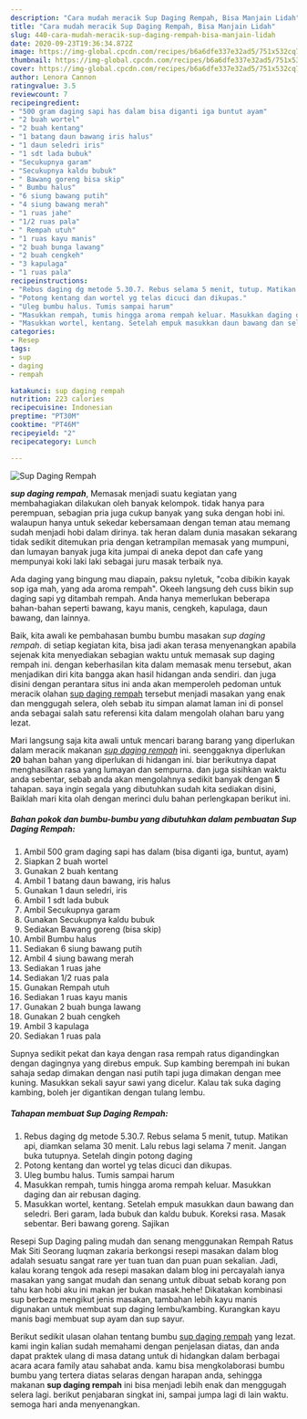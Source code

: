 ```yaml
---
description: "Cara mudah meracik Sup Daging Rempah, Bisa Manjain Lidah"
title: "Cara mudah meracik Sup Daging Rempah, Bisa Manjain Lidah"
slug: 440-cara-mudah-meracik-sup-daging-rempah-bisa-manjain-lidah
date: 2020-09-23T19:36:34.872Z
image: https://img-global.cpcdn.com/recipes/b6a6dfe337e32ad5/751x532cq70/sup-daging-rempah-foto-resep-utama.jpg
thumbnail: https://img-global.cpcdn.com/recipes/b6a6dfe337e32ad5/751x532cq70/sup-daging-rempah-foto-resep-utama.jpg
cover: https://img-global.cpcdn.com/recipes/b6a6dfe337e32ad5/751x532cq70/sup-daging-rempah-foto-resep-utama.jpg
author: Lenora Cannon
ratingvalue: 3.5
reviewcount: 7
recipeingredient:
- "500 gram daging sapi has dalam bisa diganti iga buntut ayam"
- "2 buah wortel"
- "2 buah kentang"
- "1 batang daun bawang iris halus"
- "1 daun seledri iris"
- "1 sdt lada bubuk"
- "Secukupnya garam"
- "Secukupnya kaldu bubuk"
- " Bawang goreng bisa skip"
- " Bumbu halus"
- "6 siung bawang putih"
- "4 siung bawang merah"
- "1 ruas jahe"
- "1/2 ruas pala"
- " Rempah utuh"
- "1 ruas kayu manis"
- "2 buah bunga lawang"
- "2 buah cengkeh"
- "3 kapulaga"
- "1 ruas pala"
recipeinstructions:
- "Rebus daging dg metode 5.30.7. Rebus selama 5 menit, tutup. Matikan api, diamkan selama 30 menit. Lalu rebus lagi selama 7 menit. Jangan buka tutupnya. Setelah dingin potong daging"
- "Potong kentang dan wortel yg telas dicuci dan dikupas."
- "Uleg bumbu halus. Tumis sampai harum"
- "Masukkan rempah, tumis hingga aroma rempah keluar. Masukkan daging dan air rebusan daging."
- "Masukkan wortel, kentang. Setelah empuk masukkan daun bawang dan seledri. Beri garam, lada bubuk dan kaldu bubuk. Koreksi rasa. Masak sebentar. Beri bawang goreng. Sajikan"
categories:
- Resep
tags:
- sup
- daging
- rempah

katakunci: sup daging rempah 
nutrition: 223 calories
recipecuisine: Indonesian
preptime: "PT30M"
cooktime: "PT46M"
recipeyield: "2"
recipecategory: Lunch

---
```



![Sup Daging Rempah](https://img-global.cpcdn.com/recipes/b6a6dfe337e32ad5/751x532cq70/sup-daging-rempah-foto-resep-utama.jpg)

<b><i>sup daging rempah</i></b>, Memasak menjadi suatu kegiatan yang membahagiakan dilakukan oleh banyak kelompok. tidak hanya para perempuan, sebagian pria juga cukup banyak yang suka dengan hobi ini. walaupun hanya untuk sekedar kebersamaan dengan teman atau memang sudah menjadi hobi dalam dirinya. tak heran dalam dunia masakan sekarang tidak sedikit ditemukan pria dengan ketrampilan memasak yang mumpuni, dan lumayan banyak juga kita jumpai di aneka depot dan cafe yang mempunyai koki laki laki sebagai juru masak terbaik nya.

Ada daging yang bingung mau diapain, paksu nyletuk, &#34;coba dibikin kayak sop iga mah, yang ada aroma rempah&#34;. Okeeh langsung deh cuss bikin sup daging sapi yg ditambah rempah. Anda hanya memerlukan beberapa bahan-bahan seperti bawang, kayu manis, cengkeh, kapulaga, daun bawang, dan lainnya.

Baik, kita awali ke pembahasan bumbu bumbu masakan <i>sup daging rempah</i>. di setiap kegiatan kita, bisa jadi akan terasa menyenangkan apabila sejenak kita menyediakan sebagian waktu untuk memasak sup daging rempah ini. dengan keberhasilan kita dalam memasak menu tersebut, akan menjadikan diri kita bangga akan hasil hidangan anda sendiri. dan juga disini dengan perantara situs ini anda akan memperoleh pedoman untuk meracik olahan <u>sup daging rempah</u> tersebut menjadi masakan yang enak dan menggugah selera, oleh sebab itu simpan alamat laman ini di ponsel anda sebagai salah satu referensi kita dalam mengolah olahan baru yang lezat.


Mari langsung saja kita awali untuk mencari barang barang yang diperlukan dalam meracik makanan <u><i>sup daging rempah</i></u> ini. seenggaknya diperlukan <b>20</b> bahan bahan yang diperlukan di hidangan ini. biar berikutnya dapat menghasilkan rasa yang lumayan dan sempurna. dan juga sisihkan waktu anda sebentar, sebab anda akan mengolahnya sedikit banyak dengan <b>5</b> tahapan. saya ingin segala yang dibutuhkan sudah kita sediakan disini, Baiklah mari kita olah dengan merinci dulu bahan perlengkapan berikut ini.

<!--inarticleads1-->

##### Bahan pokok dan bumbu-bumbu yang dibutuhkan dalam pembuatan Sup Daging Rempah:

1. Ambil 500 gram daging sapi has dalam (bisa diganti iga, buntut, ayam)
1. Siapkan 2 buah wortel
1. Gunakan 2 buah kentang
1. Ambil 1 batang daun bawang, iris halus
1. Gunakan 1 daun seledri, iris
1. Ambil 1 sdt lada bubuk
1. Ambil Secukupnya garam
1. Gunakan Secukupnya kaldu bubuk
1. Sediakan  Bawang goreng (bisa skip)
1. Ambil  Bumbu halus
1. Sediakan 6 siung bawang putih
1. Ambil 4 siung bawang merah
1. Sediakan 1 ruas jahe
1. Sediakan 1/2 ruas pala
1. Gunakan  Rempah utuh
1. Sediakan 1 ruas kayu manis
1. Gunakan 2 buah bunga lawang
1. Gunakan 2 buah cengkeh
1. Ambil 3 kapulaga
1. Sediakan 1 ruas pala


Supnya sedikit pekat dan kaya dengan rasa rempah ratus digandingkan dengan dagingnya yang direbus empuk. Sup kambing berempah ini bukan sahaja sedap dimakan dengan nasi putih tapi juga dimakan dengan mee kuning. Masukkan sekali sayur sawi yang dicelur. Kalau tak suka daging kambing, boleh jer digantikan dengan tulang lembu. 

<!--inarticleads2-->

##### Tahapan membuat Sup Daging Rempah:

1. Rebus daging dg metode 5.30.7. Rebus selama 5 menit, tutup. Matikan api, diamkan selama 30 menit. Lalu rebus lagi selama 7 menit. Jangan buka tutupnya. Setelah dingin potong daging
1. Potong kentang dan wortel yg telas dicuci dan dikupas.
1. Uleg bumbu halus. Tumis sampai harum
1. Masukkan rempah, tumis hingga aroma rempah keluar. Masukkan daging dan air rebusan daging.
1. Masukkan wortel, kentang. Setelah empuk masukkan daun bawang dan seledri. Beri garam, lada bubuk dan kaldu bubuk. Koreksi rasa. Masak sebentar. Beri bawang goreng. Sajikan


Resepi Sup Daging paling mudah dan senang menggunakan Rempah Ratus Mak Siti Seorang luqman zakaria berkongsi resepi masakan dalam blog adalah sesuatu sangat rare yer tuan tuan dan puan puan sekalian. Jadi, kalau korang tengok ada resepi masakan dalam blog ini percayalah ianya masakan yang sangat mudah dan senang untuk dibuat sebab korang pon tahu kan hobi aku ini makan jer bukan masak.hehe! Dikatakan kombinasi sup berbeza mengikut jenis masakan, tambahan lebih kayu manis digunakan untuk membuat sup daging lembu/kambing. Kurangkan kayu manis bagi membuat sup ayam dan sup sayur. 

Berikut sedikit ulasan olahan tentang bumbu <u>sup daging rempah</u> yang lezat. kami ingin kalian sudah memahami dengan penjelasan diatas, dan anda dapat praktek ulang di masa datang untuk di hidangkan dalam berbagai acara acara family atau sahabat anda. kamu bisa mengkolaborasi bumbu bumbu yang tertera diatas selaras dengan harapan anda, sehingga makanan <b>sup daging rempah</b> ini bisa menjadi lebih enak dan menggugah selera lagi. berikut penjabaran singkat ini, sampai jumpa lagi di lain waktu. semoga hari anda menyenangkan.
